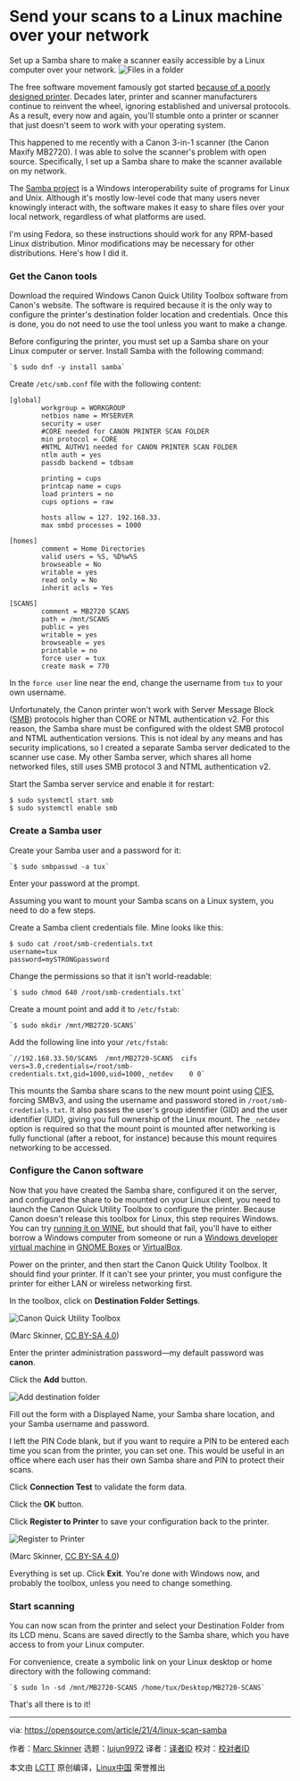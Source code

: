 [#]: subject: (Send your scans to a Linux machine over your network)
[#]: via: (https://opensource.com/article/21/4/linux-scan-samba)
[#]: author: (Marc Skinner https://opensource.com/users/marc-skinner)
[#]: collector: (lujun9972)
[#]: translator: ( )
[#]: reviewer: ( )
[#]: publisher: ( )
[#]: url: ( )

Send your scans to a Linux machine over your network
======
Set up a Samba share to make a scanner easily accessible by a Linux
computer over your network.
![Files in a folder][1]

The free software movement famously got started [because of a poorly designed printer][2]. Decades later, printer and scanner manufacturers continue to reinvent the wheel, ignoring established and universal protocols. As a result, every now and again, you'll stumble onto a printer or scanner that just doesn't seem to work with your operating system.

This happened to me recently with a Canon 3-in-1 scanner (the Canon Maxify MB2720). I was able to solve the scanner's problem with open source. Specifically, I set up a Samba share to make the scanner available on my network.

The [Samba project][3] is a Windows interoperability suite of programs for Linux and Unix. Although it's mostly low-level code that many users never knowingly interact with, the software makes it easy to share files over your local network, regardless of what platforms are used.

I'm using Fedora, so these instructions should work for any RPM-based Linux distribution. Minor modifications may be necessary for other distributions. Here's how I did it.

### Get the Canon tools

Download the required Windows Canon Quick Utility Toolbox software from Canon's website. The software is required because it is the only way to configure the printer's destination folder location and credentials. Once this is done, you do not need to use the tool unless you want to make a change.

Before configuring the printer, you must set up a Samba share on your Linux computer or server. Install Samba with the following command:


```
`$ sudo dnf -y install samba`
```

Create `/etc/smb.conf` file with the following content:


```
[global]
        workgroup = WORKGROUP
        netbios name = MYSERVER
        security = user
        #CORE needed for CANON PRINTER SCAN FOLDER
        min protocol = CORE
        #NTML AUTHV1 needed for CANON PRINTER SCAN FOLDER
        ntlm auth = yes
        passdb backend = tdbsam

        printing = cups
        printcap name = cups
        load printers = no
        cups options = raw

        hosts allow = 127. 192.168.33.
        max smbd processes = 1000

[homes]
        comment = Home Directories
        valid users = %S, %D%w%S
        browseable = No
        writable = yes
        read only = No
        inherit acls = Yes

[SCANS]
        comment = MB2720 SCANS
        path = /mnt/SCANS
        public = yes
        writable = yes
        browseable = yes
        printable = no
        force user = tux
        create mask = 770
```

In the `force user` line near the end, change the username from `tux` to your own username.

Unfortunately, the Canon printer won't work with Server Message Block ([SMB][4]) protocols higher than CORE or NTML authentication v2. For this reason, the Samba share must be configured with the oldest SMB protocol and NTML authentication versions. This is not ideal by any means and has security implications, so I created a separate Samba server dedicated to the scanner use case. My other Samba server, which shares all home networked files, still uses SMB protocol 3 and NTML authentication v2.

Start the Samba server service and enable it for restart:


```
$ sudo systemctl start smb
$ sudo systemctl enable smb
```

### Create a Samba user

Create your Samba user and a password for it:


```
`$ sudo smbpasswd -a tux`
```

Enter your password at the prompt.

Assuming you want to mount your Samba scans on a Linux system, you need to do a few steps.

Create a Samba client credentials file. Mine looks like this:


```
$ sudo cat /root/smb-credentials.txt
username=tux
password=mySTRONGpassword
```

Change the permissions so that it isn't world-readable:


```
`$ sudo chmod 640 /root/smb-credentials.txt`
```

Create a mount point and add it to `/etc/fstab`:


```
`$ sudo mkdir /mnt/MB2720-SCANS`
```

Add the following line into your `/etc/fstab`:


```
`//192.168.33.50/SCANS  /mnt/MB2720-SCANS  cifs vers=3.0,credentials=/root/smb-credentials.txt,gid=1000,uid=1000,_netdev    0 0`
```

This mounts the Samba share scans to the new mount point using [CIFS][5], forcing SMBv3, and using the username and password stored in `/root/smb-credetials.txt`. It also passes the user's group identifier (GID) and the user identifier (UID), giving you full ownership of the Linux mount. The `_netdev` option is required so that the mount point is mounted after networking is fully functional (after a reboot, for instance) because this mount requires networking to be accessed.

### Configure the Canon software

Now that you have created the Samba share, configured it on the server, and configured the share to be mounted on your Linux client, you need to launch the Canon Quick Utility Toolbox to configure the printer. Because Canon doesn't release this toolbox for Linux, this step requires Windows. You can try [running it on WINE][6], but should that fail, you'll have to either borrow a Windows computer from someone or run a [Windows developer virtual machine][7] in [GNOME Boxes][8] or [VirtualBox][9].

Power on the printer, and then start the Canon Quick Utility Toolbox. It should find your printer. If it can't see your printer, you must configure the printer for either LAN or wireless networking first.

In the toolbox, click on **Destination Folder Settings**.

![Canon Quick Utility Toolbox][10]

(Marc Skinner, [CC BY-SA 4.0][11])

Enter the printer administration password—my default password was **canon**.

Click the **Add** button.

![Add destination folder][12]

Fill out the form with a Displayed Name, your Samba share location, and your Samba username and password.

I left the PIN Code blank, but if you want to require a PIN to be entered each time you scan from the printer, you can set one. This would be useful in an office where each user has their own Samba share and PIN to protect their scans.

Click **Connection Test** to validate the form data.

Click the **OK** button.

Click **Register to Printer** to save your configuration back to the printer.

![Register to Printer ][13]

(Marc Skinner, [CC BY-SA 4.0][11])

Everything is set up. Click **Exit**. You're done with Windows now, and probably the toolbox, unless you need to change something.

### Start scanning

You can now scan from the printer and select your Destination Folder from its LCD menu. Scans are saved directly to the Samba share, which you have access to from your Linux computer.

For convenience, create a symbolic link on your Linux desktop or home directory with the following command:


```
`$ sudo ln -sd /mnt/MB2720-SCANS /home/tux/Desktop/MB2720-SCANS`
```

That's all there is to it!

--------------------------------------------------------------------------------

via: https://opensource.com/article/21/4/linux-scan-samba

作者：[Marc Skinner][a]
选题：[lujun9972][b]
译者：[译者ID](https://github.com/译者ID)
校对：[校对者ID](https://github.com/校对者ID)

本文由 [LCTT](https://github.com/LCTT/TranslateProject) 原创编译，[Linux中国](https://linux.cn/) 荣誉推出

[a]: https://opensource.com/users/marc-skinner
[b]: https://github.com/lujun9972
[1]: https://opensource.com/sites/default/files/styles/image-full-size/public/lead-images/files_documents_paper_folder.png?itok=eIJWac15 (Files in a folder)
[2]: https://opensource.com/article/18/2/pivotal-moments-history-open-source
[3]: http://samba.org/
[4]: https://en.wikipedia.org/wiki/Server_Message_Block
[5]: https://searchstorage.techtarget.com/definition/Common-Internet-File-System-CIFS
[6]: https://opensource.com/article/21/2/linux-wine
[7]: https://developer.microsoft.com/en-us/windows/downloads/virtual-machines/
[8]: https://opensource.com/article/19/5/getting-started-gnome-boxes-virtualization
[9]: https://www.virtualbox.org/
[10]: https://opensource.com/sites/default/files/uploads/canontoolbox.png (Canon Quick Utility Toolbox)
[11]: https://creativecommons.org/licenses/by-sa/4.0/
[12]: https://opensource.com/sites/default/files/add_destination_folder.png (Add destination folder)
[13]: https://opensource.com/sites/default/files/uploads/canonregistertoprinter.png (Register to Printer )
